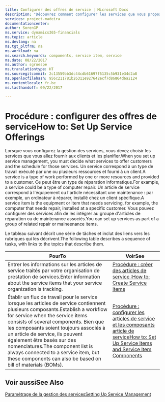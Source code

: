 ```yaml
---
title: Configurer des offres de service | Microsoft Docs
description: "Découvrez comment configurer les services que vous proposez à vos clients."
services: project-madeira
documentationcenter: 
author: SorenGP
ms.service: dynamics365-financials
ms.topic: article
ms.devlang: na
ms.tgt_pltfrm: na
ms.workload: na
ms.search.keywords: components, service item, service
ms.date: 08/22/2017
ms.author: sgroespe
ms.translationtype: HT
ms.sourcegitcommit: 2c13559bb3dc44cdb61697f5135c5b931e34d2a8
ms.openlocfilehash: 956c211781b26311e927642ecf7d86864d6a2124
ms.contentlocale: fr-be
ms.lasthandoff: 09/22/2017

---
```


# <a name="how-to-set-up-service-offerings"></a><span data-ttu-id="7ba24-103">Procédure : configurer des offres de service</span><span class="sxs-lookup"><span data-stu-id="7ba24-103">How to: Set Up Service Offerings</span></span>
<span data-ttu-id="7ba24-104">Lorsque vous configurez la gestion des services, vous devez choisir les services que vous allez fournir aux clients et les planifier.</span><span class="sxs-lookup"><span data-stu-id="7ba24-104">When you set up service management, you must decide what services to offer customers and the schedule for those services.</span></span> <span data-ttu-id="7ba24-105">Un service correspond à un type de travail exécuté par une ou plusieurs ressources et fourni à un client.</span><span class="sxs-lookup"><span data-stu-id="7ba24-105">A service is a type of work performed by one or more resources and provided to a customer.</span></span> <span data-ttu-id="7ba24-106">Ce peut être un type de réparation informatique.</span><span class="sxs-lookup"><span data-stu-id="7ba24-106">For example, a service could be a type of computer repair.</span></span> <span data-ttu-id="7ba24-107">Un article de service correspond à l'équipement ou l'article nécessitant une maintenance : par exemple, un ordinateur à réparer, installé chez un client spécifique.</span><span class="sxs-lookup"><span data-stu-id="7ba24-107">A service item is the equipment or item that needs servicing, for example, the computer that needs repair, installed at a specific customer.</span></span> <span data-ttu-id="7ba24-108">Vous pouvez configurer des services afin de les intégrer au groupe d'articles de réparation ou de maintenance associés.</span><span class="sxs-lookup"><span data-stu-id="7ba24-108">You can set up services as part of a group of related repair or maineenance items.</span></span>  
  
<span data-ttu-id="7ba24-109">Le tableau suivant décrit une série de tâches et inclut des liens vers les rubriques qui les décrivent.</span><span class="sxs-lookup"><span data-stu-id="7ba24-109">The following table describes a sequence of tasks, with links to the topics that describe them.</span></span>  
  
|<span data-ttu-id="7ba24-110">**Pour**</span><span class="sxs-lookup"><span data-stu-id="7ba24-110">**To**</span></span>|<span data-ttu-id="7ba24-111">**Voir**</span><span class="sxs-lookup"><span data-stu-id="7ba24-111">**See**</span></span>|  
|------------|-------------|  
|<span data-ttu-id="7ba24-112">Entrer les informations sur les articles de service traités par votre organisation de prestation de services.</span><span class="sxs-lookup"><span data-stu-id="7ba24-112">Enter information about the service items that your service organization is tracking.</span></span>|[<span data-ttu-id="7ba24-113">Procédure : créer des articles de service :</span><span class="sxs-lookup"><span data-stu-id="7ba24-113">How to: Create Service Items</span></span>](service-how-to-create-service-items.md)|  
|<span data-ttu-id="7ba24-114">Établir un flux de travail pour le service lorsque les articles de service contiennent plusieurs composants.</span><span class="sxs-lookup"><span data-stu-id="7ba24-114">Establish a workflow for service when the service items consists of several components.</span></span> <span data-ttu-id="7ba24-115">Bien que les composants soient toujours associés à un article de service, ils peuvent également être basés sur des nomenclatures.</span><span class="sxs-lookup"><span data-stu-id="7ba24-115">The component list is always connected to a service item, but these components can also be based on bill of materials (BOMs).</span></span>|[<span data-ttu-id="7ba24-116">Procédure : configurer les articles de service et les composants article de service</span><span class="sxs-lookup"><span data-stu-id="7ba24-116">How to: Set Up Service Items and Service Item Components</span></span>](service-how-setup-service-items.md)|  
  
## <a name="see-also"></a><span data-ttu-id="7ba24-117">Voir aussi</span><span class="sxs-lookup"><span data-stu-id="7ba24-117">See Also</span></span>  
[<span data-ttu-id="7ba24-118">Paramétrage de la gestion des services</span><span class="sxs-lookup"><span data-stu-id="7ba24-118">Setting Up Service Management</span></span>](service-setup-service.md)   
